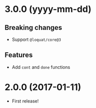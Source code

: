 # 3.0.0 (yyyy-mm-dd)
## Breaking changes
- Support `@loquat/core@3`

## Features
- Add `cont` and `done` functions

# 2.0.0 (2017-01-11)
- First release!
